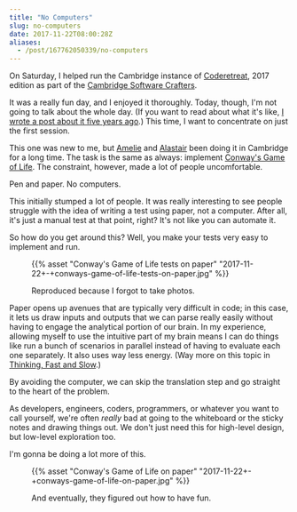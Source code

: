 ```yaml
---
title: "No Computers"
slug: no-computers
date: 2017-11-22T08:00:28Z
aliases:
  - /post/167762050339/no-computers
---
```


On Saturday, I helped run the Cambridge instance of [Coderetreat][], 2017 edition as part of the [Cambridge Software Crafters][].

It was a really fun day, and I enjoyed it thoroughly. Today, though, I'm not going to talk about the whole day. (If you want to read about what it's like, [I wrote a post about it five years ago][post: global day of coderetreat].) This time, I want to concentrate on just the first session.

This one was new to me, but [Amelie][@ameliecornelis] and [Alastair][@alastairs] been doing it in Cambridge for a long time. The task is the same as always: implement [Conway's Game of Life][]. The constraint, however, made a lot of people uncomfortable.

Pen and paper. No computers.

<!--more-->

This initially stumped a lot of people. It was really interesting to see people struggle with the idea of writing a test using paper, not a computer. After all, it's just a manual test at that point, right? It's not like you can automate it.

So how do you get around this? Well, you make your tests very easy to implement and run.

<figure>
  <p>{{% asset "Conway's Game of Life tests on paper" "2017-11-22+-+conways-game-of-life-tests-on-paper.jpg" %}}</p>
  <figcaption>Reproduced because I forgot to take photos.</figcaption>
</figure>

Paper opens up avenues that are typically very difficult in code; in this case, it lets us draw inputs and outputs that we can parse really easily without having to engage the analytical portion of our brain. In my experience, allowing myself to use the intuitive part of my brain means I can do things like run a bunch of scenarios in parallel instead of having to evaluate each one separately. It also uses way less energy. (Way more on this topic in [Thinking, Fast and Slow][].)

By avoiding the computer, we can skip the translation step and go straight to the heart of the problem.

As developers, engineers, coders, programmers, or whatever you want to call yourself, we're often _really_ bad at going to the whiteboard or the sticky notes and drawing things out. We don't just need this for high-level design, but low-level exploration too.

I'm gonna be doing a lot more of this.

<figure>
  <p>{{% asset "Conway's Game of Life on paper" "2017-11-22+-+conways-game-of-life-on-paper.jpg" %}}</p>
  <figcaption>And eventually, they figured out how to have fun.</figcaption>
</figure>

[@ameliecornelis]: https://twitter.com/AmelieCornelis
[@alastairs]: https://twitter.com/alastairs
[cambridge software crafters]: https://www.meetup.com/Cambridge-Software-Crafters/
[coderetreat]: http://coderetreat.org/
[conway's game of life]: http://monospacedmonologues.com/post/13794728271/global-day-of-coderetreat
[post: global day of coderetreat]: http://monospacedmonologues.com/post/13794728271/global-day-of-coderetreat
[thinking, fast and slow]: http://amzn.to/2AZD9M7
